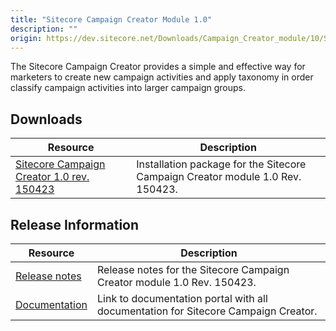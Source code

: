```yaml
---
title: "Sitecore Campaign Creator Module 1.0"
description: ""
origin: https://dev.sitecore.net/Downloads/Campaign_Creator_module/10/Sitecore_Campaign_Creator_module.aspx
---
```


The Sitecore Campaign Creator provides a simple and effective way for marketers to create new campaign activities and apply taxonomy in order classify campaign activities into larger campaign groups.

## Downloads

 | Resource | Description |
 | --- | --- |
 | [Sitecore Campaign Creator 1.0 rev. 150423](https://scdp.blob.core.windows.net/downloads/Campaign%20Creator%20module/10/Sitecore%20Campaign%20Creator%20module/Secure/Sitecore%20Campaign%20Manager%2010%20rev%20150423.zip) | Installation package for the Sitecore Campaign Creator module 1.0 Rev. 150423. |

## Release Information

 | Resource | Description |
 | --- | --- |
 | [Release notes](/downloads/Campaign_Creator_module/10/Sitecore_Campaign_Creator_module/Release_Notes) | Release notes for the Sitecore Campaign Creator module 1.0 Rev. 150423. |
 | [Documentation](https://doc.sitecore.net/products/sitecore%20experience%20platform/campaigns/configuring%20the%20campaign%20creator) | Link to documentation portal with all documentation for Sitecore Campaign Creator. |